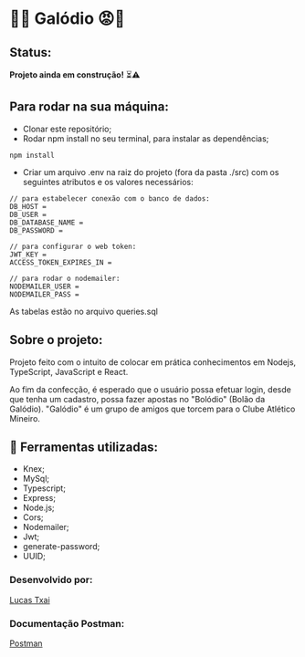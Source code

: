 # 🐔😡 Galódio 😡🐔

## Status: 
**Projeto ainda em construção!** ⏳⚠️

## Para rodar na sua máquina:
- Clonar este repositório;
- Rodar npm install no seu terminal, para instalar as dependências;
```
npm install
```
- Criar um arquivo .env na raiz do projeto (fora da pasta ./src) com os seguintes atributos e os valores necessários:
```
// para estabelecer conexão com o banco de dados:
DB_HOST = 
DB_USER = 
DB_DATABASE_NAME = 
DB_PASSWORD =

// para configurar o web token:
JWT_KEY = 
ACCESS_TOKEN_EXPIRES_IN = 

// para rodar o nodemailer:
NODEMAILER_USER = 
NODEMAILER_PASS = 

```

As tabelas estão no arquivo queries.sql

## Sobre o projeto:

Projeto feito com o intuito de colocar em prática conhecimentos em Nodejs, TypeScript, JavaScript e React.

Ao fim da confecção, é esperado que o usuário possa efetuar login, desde que tenha um cadastro, possa fazer apostas no "Bolódio" (Bolão da Galódio). "Galódio" é um grupo de amigos que torcem para o Clube Atlético Mineiro.

##  🔧 Ferramentas utilizadas:

- Knex;
- MySql;
- Typescript;
- Express;
- Node.js;
- Cors;
- Nodemailer;
- Jwt;
- generate-password;
- UUID;

### Desenvolvido por:
[Lucas Txai](https://github.com/LTxai)

### Documentação Postman:
[Postman](https://documenter.getpostman.com/view/18693913/UzQyq3DL)
